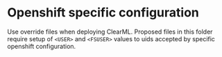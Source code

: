 # Openshift specific configuration

Use override files when deploying ClearML. Proposed files in this folder require setup of `<USER>` and `<FSUSER>` values to uids accepted by specific openshift configuration.

